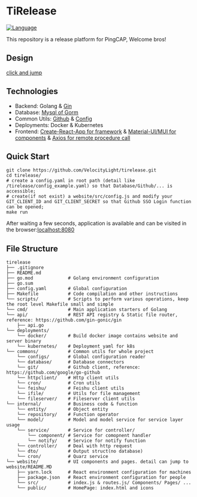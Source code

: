 # TiRelease
[![Language](https://img.shields.io/badge/Language-Go-blue.svg)](https://golang.org/)

This repository is a release platform for PingCAP, Welcome bros!

## Design
[click and jump](https://pingcap.feishu.cn/docs/doccnI803yGKKKeQsh56EdNi3Cc#UeCMnT)

## Technologies
+ Backend: Golang & [Gin](https://github.com/gin-gonic/gin)
+ Database: [Mysql of Gorm](https://github.com/go-gorm/gorm)
+ Common Utils: [Github](https://github.com/google/go-github) & [Config](https://github.com/jinzhu/configor)
+ Deployments: Docker & Kubernetes
+ Frontend: [Create-React-App for framework](https://github.com/facebook/create-react-app) & [Material-UI/MUI for components](https://github.com/mui-org/material-ui) & [Axios for remote procedure call](https://github.com/axios/axios)

## Quick Start
```
git clone https://github.com/VelocityLight/tirelease.git
cd tirelease/
# create a config.yaml in root path (detail like /tirelease/config_example.yaml) so that Database/Github/... is accessible;
# create(if not exist) a website/src/config.js and modify your GIT_CLIENT_ID and GIT_CLIENT_SECRET so that Github SSO Login function can be opened;
make run
```
After waiting a few seconds, application is available and can be visited in the browser:[localhost:8080](http://localhost:8080/)

## File Structure
```
tirelease
├── .gitignore
├── README.md
├── go.mod             # Golang environment configuration
├── go.sum
├── config.yaml        # Global configuration
├── Makefile           # Code compilation and other instructions
└── scripts/           # Scripts to perform various operations, keep the root level Makefile small and simple
└── cmd/               # Main application starters of Golang
└── api/               # REST API registry & Static file router, reference: https://github.com/gin-gonic/gin
    ├── api.go
└── deployments/
    └── docker/        # Build docker image contains website and server binary
    └── kubernetes/    # Deployment yaml for k8s
└── commons/           # Common utils for whole project
    └── configs/       # Global configuration reader
    └── database/      # Database connectors
    └── git/           # Github client, reference: https://github.com/google/go-github
    └── httpclient/    # Http client utils
    └── cron/          # Cron utils
    └── feishu/        # Feishu client utils
    └── ifile/         # Utils for file management
    └── fileserver/    # Fileserver client utils
└── internal/          # Business code & function
    └── entity/        # Object entity
    └── repository/    # Function operator
    └── model/         # Model and model service for service layer usage
    └── service/       # Service for controller/
        └── component/ # Service for comopnent handler
        └── notify/    # Service for notify function
    └── controller/    # Deal with http request
    └── dto/           # Output struct(no database)
    └── cron/          # Quarz service
└── website/           # UI components and pages. detail can jump to  website/README.MD
    ├── yarn.lock      # React environment configuration for machines
    ├── package.json   # React environment configuration for people
    └── src/           # index.js & routes.js/ Components/ Pages/ ...
    └── public/        # HomePage: index.html and icons
```
